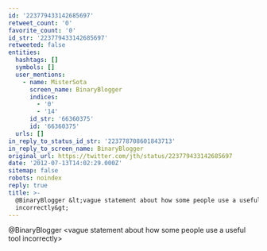 ```yaml
---
id: '223779433142685697'
retweet_count: '0'
favorite_count: '0'
id_str: '223779433142685697'
retweeted: false
entities:
  hashtags: []
  symbols: []
  user_mentions:
    - name: MisterSota
      screen_name: BinaryBlogger
      indices:
        - '0'
        - '14'
      id_str: '66360375'
      id: '66360375'
  urls: []
in_reply_to_status_id_str: '223778708601843713'
in_reply_to_screen_name: BinaryBlogger
original_url: https://twitter.com/jth/status/223779433142685697
date: '2012-07-13T14:02:29.000Z'
sitemap: false
robots: noindex
reply: true
title: >-
  @BinaryBlogger &lt;vague statement about how some people use a useful tool
  incorrectly&gt;
---
```


@BinaryBlogger &lt;vague statement about how some people use a useful tool incorrectly&gt;